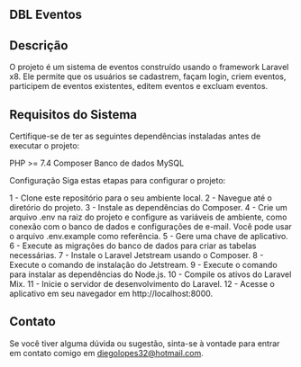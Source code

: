 ## DBL Eventos 

## Descrição
O projeto é um sistema de eventos construído usando o framework Laravel x8. Ele permite que os usuários se cadastrem, façam login, criem eventos, participem de eventos existentes, editem eventos e excluam eventos.

## Requisitos do Sistema
Certifique-se de ter as seguintes dependências instaladas antes de executar o projeto:

PHP >= 7.4
Composer
Banco de dados MySQL

Configuração
Siga estas etapas para configurar o projeto:

1 - Clone este repositório para o seu ambiente local.
2 - Navegue até o diretório do projeto.
3 - Instale as dependências do Composer.
4 - Crie um arquivo .env na raiz do projeto e configure as variáveis de ambiente, como conexão com o banco de dados e configurações de e-mail. Você pode usar o arquivo .env.example como referência.
5 - Gere uma chave de aplicativo.
6 - Execute as migrações do banco de dados para criar as tabelas necessárias.
7 - Instale o Laravel Jetstream usando o Composer.
8 - Execute o comando de instalação do Jetstream.
9 - Execute o comando para instalar as dependências do Node.js.
10 - Compile os ativos do Laravel Mix.
11 - Inicie o servidor de desenvolvimento do Laravel.
12 - Acesse o aplicativo em seu navegador em http://localhost:8000.

## Contato
Se você tiver alguma dúvida ou sugestão, sinta-se à vontade para entrar em contato comigo em diegolopes32@hotmail.com.
